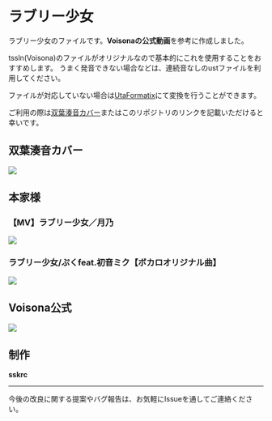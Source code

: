 # ラブリー少女
ラブリー少女のファイルです。**Voisonaの公式動画**を参考に作成しました。


tssln(Voisona)のファイルがオリジナルなので基本的にこれを使用することをおすすめします。
うまく発音できない場合などは、連続音なしのustファイルを利用してください。

ファイルが対応していない場合は[UtaFormatix](https://sdercolin.github.io/utaformatix3/)にて変換を行うことができます。

ご利用の際は[双葉湊音カバー](https://www.youtube.com/watch?v=KavIg-heA6M)またはこのリポジトリのリンクを記載いただけると幸いです。




## 双葉湊音カバー
[![](https://img.youtube.com/vi/KavIg-heA6M/0.jpg)](https://www.youtube.com/watch?v=KavIg-heA6M)


## 本家様

### 【MV】ラブリー少女／月乃

[![](https://img.youtube.com/vi/wwyqLnxCLj0/0.jpg)](https://www.youtube.com/watch?v=wwyqLnxCLj0)

### ラブリー少女/ぷくfeat.初音ミク【ボカロオリジナル曲】

[![](https://img.youtube.com/vi/bMp-d8yqa14/0.jpg)](https://www.youtube.com/watch?v=bMp-d8yqa14)


## Voisona公式
[![](https://img.youtube.com/vi/GfQIcnQmdCM/0.jpg)](https://www.youtube.com/watch?v=GfQIcnQmdCM)


## 制作
**sskrc**

---

今後の改良に関する提案やバグ報告は、お気軽にIssueを通してご連絡ください。
